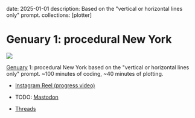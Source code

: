 date: 2025-01-01
description: Based on the "vertical or horizontal lines only" prompt.
collections: [plotter]

Genuary 1: procedural New York
==============================

![](scan.jpg)

[Genuary][] 1: procedural New York based on the "vertical or horizontal lines only" prompt. ~100 minutes of coding, ~40 minutes of plotting.

- [Instagram Reel (progress video)](https://www.instagram.com/p/DETFqWZOb1q/)
- TODO: [Mastodon](/TODO)
- [Threads](https://www.threads.net/@narfdotpl/post/DETGgG-O90P)

  [Genuary]: https://genuary.art/
